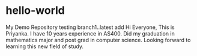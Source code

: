 # hello-world
My Demo Repository
testing branch1..latest add
Hi Everyone,
This is Priyanka. I have 10 years experience in AS400. Did my graduation in mathematics major and 
post grad in computer science. Looking forward to learning this new field of study. 
